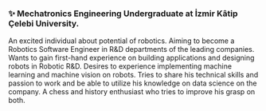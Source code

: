 ### ✨ Mechatronics Engineering Undergraduate at İzmir Kâtip Çelebi University.
  An excited individual about potential of robotics. Aiming to become a Robotics Software Engineer in R&D departments of the leading companies. Wants to gain first-hand experience on building applications and designing robots in Robotic R&D. Desires to experience implementing machine learning and machine vision on robots. Tries to share his technical skills and passion to work and be able to utilize his knowledge on data science on the company. A chess and history enthusiast who tries to improve his grasp on both.

<!--
**islamaydogmus/islamaydogmus** is a ✨ _special_ ✨ repository because its `README.md` (this file) appears on your GitHub profile.

Here are some ideas to get you started:

- 🔭 I’m currently working on ...
- 🌱 I’m currently learning ...
- 👯 I’m looking to collaborate on ...
- 🤔 I’m looking for help with ...
- 💬 Ask me about ...
- 📫 How to reach me: ...
- 😄 Pronouns: ...
- ⚡ Fun fact: ...
-->
